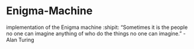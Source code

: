 # Enigma-Machine
implementation of the Enigma machine :shipit:
“Sometimes it is the people no one can imagine anything of who do the things no one can imagine.” - Alan Turing
